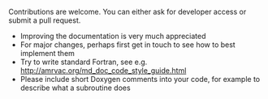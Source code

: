 Contributions are welcome. You can either ask for developer access or submit a pull request.

* Improving the documentation is very much appreciated
* For major changes, perhaps first get in touch to see how to best implement them
* Try to write standard Fortran, see e.g. http://amrvac.org/md_doc_code_style_guide.html
* Please include short Doxygen comments into your code, for example to describe what a subroutine does
